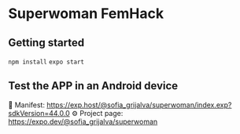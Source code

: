 # Superwoman FemHack



## Getting started

`npm install`
`expo start`

## Test the APP in an Android device
📝  Manifest: https://exp.host/@sofia_grijalva/superwoman/index.exp?sdkVersion=44.0.0 
⚙️   Project page: https://expo.dev/@sofia_grijalva/superwoman 
